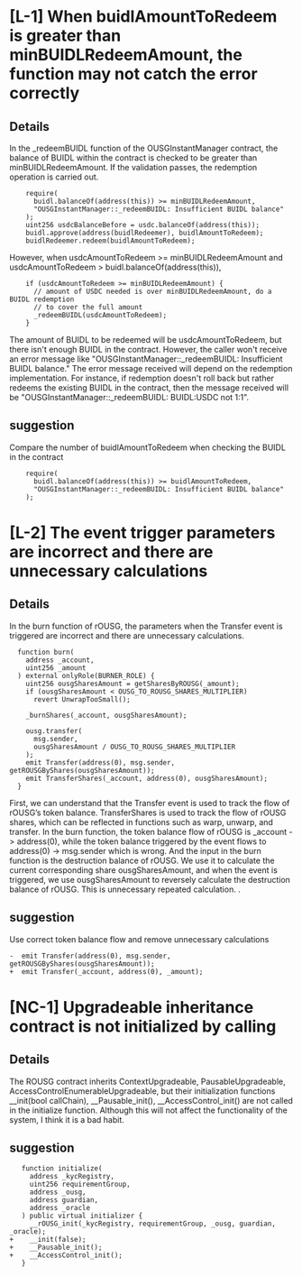 # [L-1] When buidlAmountToRedeem is greater than minBUIDLRedeemAmount, the function may not catch the error correctly
## Details
In the _redeemBUIDL function of the OUSGInstantManager contract, the balance of BUIDL within the contract is checked to be greater than minBUIDLRedeemAmount. If the validation passes, the redemption operation is carried out.
```solidity
    require(
      buidl.balanceOf(address(this)) >= minBUIDLRedeemAmount,
      "OUSGInstantManager::_redeemBUIDL: Insufficient BUIDL balance"
    );
    uint256 usdcBalanceBefore = usdc.balanceOf(address(this));
    buidl.approve(address(buidlRedeemer), buidlAmountToRedeem);
    buidlRedeemer.redeem(buidlAmountToRedeem);
```
However, when usdcAmountToRedeem >= minBUIDLRedeemAmount and usdcAmountToRedeem > buidl.balanceOf(address(this)),
```solidity
    if (usdcAmountToRedeem >= minBUIDLRedeemAmount) {
      // amount of USDC needed is over minBUIDLRedeemAmount, do a BUIDL redemption
      // to cover the full amount
      _redeemBUIDL(usdcAmountToRedeem);
    }
```
The amount of BUIDL to be redeemed will be usdcAmountToRedeem, but there isn't enough BUIDL in the contract. However, the caller won't receive an error message like "OUSGInstantManager::_redeemBUIDL: Insufficient BUIDL balance." The error message received will depend on the redemption implementation. For instance, if redemption doesn't roll back but rather redeems the existing BUIDL in the contract, then the message received will be "OUSGInstantManager::_redeemBUIDL: BUIDL:USDC not 1:1".
## suggestion
Compare the number of buidlAmountToRedeem when checking the BUIDL in the contract
```solidity
    require(
      buidl.balanceOf(address(this)) >= buidlAmountToRedeem,
      "OUSGInstantManager::_redeemBUIDL: Insufficient BUIDL balance"
    );
```




# [L-2] The event trigger parameters are incorrect and there are unnecessary calculations
## Details
In the burn function of rOUSG, the parameters when the Transfer event is triggered are incorrect and there are unnecessary calculations.
```solidity
  function burn(
    address _account,
    uint256 _amount
  ) external onlyRole(BURNER_ROLE) {
    uint256 ousgSharesAmount = getSharesByROUSG(_amount);
    if (ousgSharesAmount < OUSG_TO_ROUSG_SHARES_MULTIPLIER)
      revert UnwrapTooSmall();

    _burnShares(_account, ousgSharesAmount);

    ousg.transfer(
      msg.sender,
      ousgSharesAmount / OUSG_TO_ROUSG_SHARES_MULTIPLIER
    );
    emit Transfer(address(0), msg.sender, getROUSGByShares(ousgSharesAmount)); 
    emit TransferShares(_account, address(0), ousgSharesAmount);
  }
```
First, we can understand that the Transfer event is used to track the flow of rOUSG’s token balance. TransferShares is used to track the flow of rOUSG shares, which can be reflected in functions such as warp, unwarp, and transfer.
In the burn function, the token balance flow of rOUSG is _account -> address(0), while the token balance triggered by the event flows to address(0) -> msg.sender which is wrong.
And the input in the burn function is the destruction balance of rOUSG. We use it to calculate the current corresponding share ousgSharesAmount, and when the event is triggered, we use ousgSharesAmount to reversely calculate the destruction balance of rOUSG. This is unnecessary repeated calculation. .
## suggestion
Use correct token balance flow and remove unnecessary calculations
```solidity
-  emit Transfer(address(0), msg.sender, getROUSGByShares(ousgSharesAmount)); 
+  emit Transfer(_account, address(0), _amount); 
```


# [NC-1] Upgradeable inheritance contract is not initialized by calling
## Details
The ROUSG contract inherits ContextUpgradeable, PausableUpgradeable, AccessControlEnumerableUpgradeable, but their initialization functions __init(bool callChain), __Pausable_init(), __AccessControl_init() are not called in the initialize function.
Although this will not affect the functionality of the system, I think it is a bad habit.
## suggestion
```solidity
   function initialize(
     address _kycRegistry,
     uint256 requirementGroup,
     address _ousg,
     address guardian,
     address _oracle
   ) public virtual initializer {
     __rOUSG_init(_kycRegistry, requirementGroup, _ousg, guardian, _oracle);
+    __init(false);
+    __Pausable_init();
+    __AccessControl_init();
   }
```